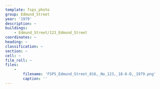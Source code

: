 ```yaml
---
template: fsps_photo
group: Edmund_Street
year: '1979'
description: ~
buildings:
    - Edmund_Street/123_Edmund_Street
coordinates: ~
heading: ~
classification: ~
section: ~
cell: ~
film_roll: ~
files:
    -
        filename: 'FSPS_Edmund_Street_016,_No_123,_18-6-D,_1979.png'
        caption: ''
---
```

